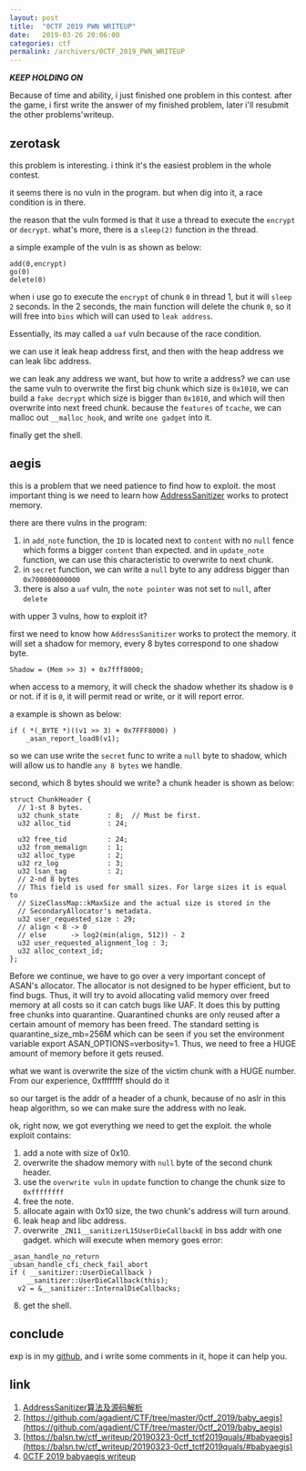 ```yaml
---
layout: post
title:  "0CTF 2019 PWN WRITEUP"
date:   2019-03-26 20:06:00
categories: ctf
permalink: /archivers/0CTF_2019_PWN_WRITEUP
---
```

***KEEP HOLDING ON***

Because of time and ability, i just finished one problem in this contest. after the game, i first write the answer of my finished problem, later i'll resubmit the other problems'writeup.

## zerotask

this problem is interesting. i think it's the easiest problem in the whole contest. 

it seems there is no vuln in the program. but when dig into it, a race condition is in there.

the reason that the vuln formed is that it use a thread to execute the `encrypt` or `decrypt`. what's more, there is a `sleep(2)` function in the thread.

a simple example of the vuln is as shown as below:
```
add(0,encrypt)
go(0)
delete(0)
```
when i use go to execute the `encrypt` of chunk `0` in thread 1, but it will `sleep 2` seconds. In the 2 seconds, the main function will delete the chunk `0`, so it will free into `bins` which will can used to `leak address`.

Essentially, its may called a `uaf` vuln because of the race condition.

we can use it leak heap address first, and then with the heap address we can leak libc address.

we can leak any address we want, but how to write a address? we can use the same vuln to overwrite the first big chunk which size is `0x1010`, we can build a `fake decrypt` which size is bigger than `0x1010`, and which will then overwrite into next freed chunk. because the `features` of `tcache`, we can malloc out `__malloc_hook`, and write `one gadget` into it. 

finally get the shell.

## aegis

this is a problem that we need patience to find how to exploit. the most important thing is we need to learn how [AddressSanitizer](https://github.com/google/sanitizers/wiki/AddressSanitizer) works to protect memory.

there are there vulns in the program:
1. in `add_note` function, the `ID` is located next to `content` with no `null` fence which forms a bigger `content` than expected. and in `update_note` function, we can use this characteristic to overwrite to next chunk.
2. in `secret` function, we can write a `null` byte to any address bigger than `0x700000000000`
3. there is also a `uaf` vuln, the `note pointer` was not set to `null`, after `delete`

with upper 3 vulns, how to exploit it? 

first we need to know how `AddressSanitizer` works to protect the memory. it will set a shadow for memory, every 8 bytes  correspond to one shadow byte.
```
Shadow = (Mem >> 3) + 0x7fff8000;
```
when access to a memory, it will check the shadow whether its shadow is `0` or not. if it is `0`, it will permit read or write, or it will report error.

a example is shown as below:
```
if ( *(_BYTE *)((v1 >> 3) + 0x7FFF8000) )
    _asan_report_load8(v1);
```

so we can use write the `secret` func to write a `null` byte to shadow, which will allow us to handle `any 8 bytes` we handle.

second, which 8 bytes should we write? 
a chunk header is shown as below:
```
struct ChunkHeader {
  // 1-st 8 bytes.
  u32 chunk_state       : 8;  // Must be first.
  u32 alloc_tid         : 24;

  u32 free_tid          : 24;
  u32 from_memalign     : 1;
  u32 alloc_type        : 2;
  u32 rz_log            : 3;
  u32 lsan_tag          : 2;
  // 2-nd 8 bytes
  // This field is used for small sizes. For large sizes it is equal to
  // SizeClassMap::kMaxSize and the actual size is stored in the
  // SecondaryAllocator's metadata.
  u32 user_requested_size : 29;
  // align < 8 -> 0
  // else      -> log2(min(align, 512)) - 2
  u32 user_requested_alignment_log : 3;
  u32 alloc_context_id;
};
```
Before we continue, we have to go over a very important concept of ASAN's allocator. The allocator
is not designed to be hyper efficient, but to find bugs. Thus, it will try to avoid allocating
valid memory over freed memory at all costs so it can catch bugs like UAF. It does this by
putting free chunks into quarantine. Quarantined chunks are only reused after a certain amount
of memory has been freed. The standard setting is quarantine_size_mb=256M which can be seen
if you set the environment variable export ASAN_OPTIONS=verbosity=1. Thus, we need to free
a HUGE amount of memory before it gets reused. 

what we want is overwrite the size
of the victim chunk with a HUGE number. From our experience, 0xffffffff should do it

so our target is the addr of a header of a chunk, because of no aslr in this heap algorithm, so we can make sure the address with no leak.

ok, right now, we got everything we need to get the exploit. the whole exploit contains:
1. add a note with size of 0x10.
2. overwrite the shadow memory  with `null` byte of the second chunk header.
3. use the `overwrite vuln` in `update` function to change the chunk size to `0xffffffff`
4. free the note.
5. allocate again with 0x10 size, the two chunk's address will turn around.
6. leak heap and libc address.
7. overwrite `_ZN11__sanitizerL15UserDieCallbackE` in bss addr with one gadget. which will execute when memory goes error:
```
_asan_handle_no_return
_ubsan_handle_cfi_check_fail_abort
if ( __sanitizer::UserDieCallback )
    __sanitizer::UserDieCallback(this);
  v2 = &__sanitizer::InternalDieCallbacks;
```
8. get the shell.

## conclude
exp is in my [github](https://github.com/ray-cp/ctf-pwn/tree/master/0ctf2019/), and i write some comments in it, hope it can help you.

## link 
1. [AddressSanitizer算法及源码解析](https://blog.csdn.net/pang241/article/details/76137969)
2. [https://github.com/agadient/CTF/tree/master/0ctf_2019/baby_aegis](https://github.com/agadient/CTF/tree/master/0ctf_2019/baby_aegis)
3. [https://balsn.tw/ctf_writeup/20190323-0ctf_tctf2019quals/#babyaegis](https://balsn.tw/ctf_writeup/20190323-0ctf_tctf2019quals/#babyaegis)
4. [0CTF 2019 babyaegis writeup](https://www.anquanke.com/post/id/175556)

